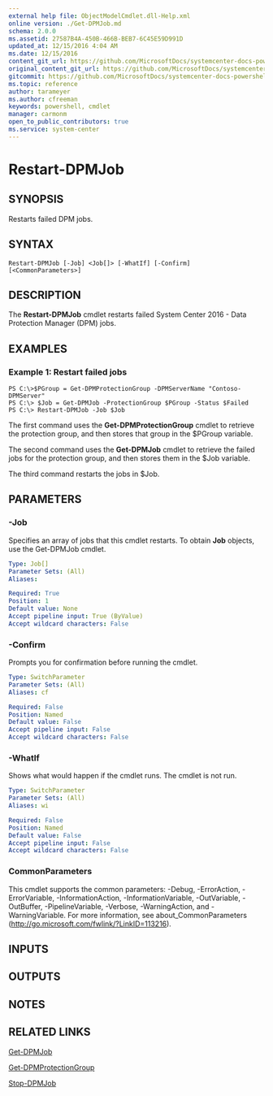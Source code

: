 ```yaml
---
external help file: ObjectModelCmdlet.dll-Help.xml
online version: ./Get-DPMJob.md
schema: 2.0.0
ms.assetid: 27587B4A-450B-466B-BEB7-6C45E59D991D
updated_at: 12/15/2016 4:04 AM
ms.date: 12/15/2016
content_git_url: https://github.com/MicrosoftDocs/systemcenter-docs-powershell/blob/master/systemcenter-cmdlets/SystemCenter2016/DataProtectionManager/vlatest/Restart-DPMJob.md
original_content_git_url: https://github.com/MicrosoftDocs/systemcenter-docs-powershell/blob/master/systemcenter-cmdlets/SystemCenter2016/DataProtectionManager/vlatest/Restart-DPMJob.md
gitcommit: https://github.com/MicrosoftDocs/systemcenter-docs-powershell/blob/7df4508c7b907a214e6a8eca76037b06065ef078/systemcenter-cmdlets/SystemCenter2016/DataProtectionManager/vlatest/Restart-DPMJob.md
ms.topic: reference
author: tarameyer
ms.author: cfreeman
keywords: powershell, cmdlet
manager: carmonm
open_to_public_contributors: true
ms.service: system-center
---
```


# Restart-DPMJob

## SYNOPSIS
Restarts failed DPM jobs.

## SYNTAX

```
Restart-DPMJob [-Job] <Job[]> [-WhatIf] [-Confirm] [<CommonParameters>]
```

## DESCRIPTION
The **Restart-DPMJob** cmdlet restarts failed System Center 2016 - Data Protection Manager (DPM) jobs.

## EXAMPLES

### Example 1: Restart failed jobs
```
PS C:\>$PGroup = Get-DPMProtectionGroup -DPMServerName "Contoso-DPMServer"
PS C:\> $Job = Get-DPMJob -ProtectionGroup $PGroup -Status $Failed
PS C:\> Restart-DPMJob -Job $Job
```

The first command uses the **Get-DPMProtectionGroup** cmdlet to retrieve the protection group, and then stores that group in the $PGroup variable.

The second command uses the **Get-DPMJob** cmdlet to retrieve the failed jobs for the protection group, and then stores them in the $Job variable.

The third command restarts the jobs in $Job.

## PARAMETERS

### -Job
Specifies an array of jobs that this cmdlet restarts.
To obtain **Job** objects, use the Get-DPMJob cmdlet.

```yaml
Type: Job[]
Parameter Sets: (All)
Aliases: 

Required: True
Position: 1
Default value: None
Accept pipeline input: True (ByValue)
Accept wildcard characters: False
```

### -Confirm
Prompts you for confirmation before running the cmdlet.

```yaml
Type: SwitchParameter
Parameter Sets: (All)
Aliases: cf

Required: False
Position: Named
Default value: False
Accept pipeline input: False
Accept wildcard characters: False
```

### -WhatIf
Shows what would happen if the cmdlet runs.
The cmdlet is not run.

```yaml
Type: SwitchParameter
Parameter Sets: (All)
Aliases: wi

Required: False
Position: Named
Default value: False
Accept pipeline input: False
Accept wildcard characters: False
```

### CommonParameters
This cmdlet supports the common parameters: -Debug, -ErrorAction, -ErrorVariable, -InformationAction, -InformationVariable, -OutVariable, -OutBuffer, -PipelineVariable, -Verbose, -WarningAction, and -WarningVariable. For more information, see about_CommonParameters (http://go.microsoft.com/fwlink/?LinkID=113216).

## INPUTS

## OUTPUTS

## NOTES

## RELATED LINKS

[Get-DPMJob](xref:SystemCenter2016/DataProtectionManager/vlatest/Get-DPMJob.md)

[Get-DPMProtectionGroup](xref:SystemCenter2016/DataProtectionManager/vlatest/Get-DPMProtectionGroup.md)

[Stop-DPMJob](xref:SystemCenter2016/DataProtectionManager/vlatest/Stop-DPMJob.md)

